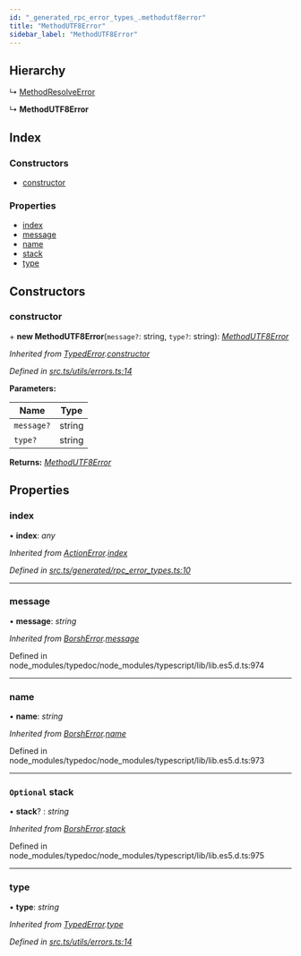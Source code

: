 ```yaml
---
id: "_generated_rpc_error_types_.methodutf8error"
title: "MethodUTF8Error"
sidebar_label: "MethodUTF8Error"
---
```


## Hierarchy

  ↳ [MethodResolveError](_generated_rpc_error_types_.methodresolveerror.md)

  ↳ **MethodUTF8Error**

## Index

### Constructors

* [constructor](_generated_rpc_error_types_.methodutf8error.md#constructor)

### Properties

* [index](_generated_rpc_error_types_.methodutf8error.md#index)
* [message](_generated_rpc_error_types_.methodutf8error.md#message)
* [name](_generated_rpc_error_types_.methodutf8error.md#name)
* [stack](_generated_rpc_error_types_.methodutf8error.md#optional-stack)
* [type](_generated_rpc_error_types_.methodutf8error.md#type)

## Constructors

###  constructor

\+ **new MethodUTF8Error**(`message?`: string, `type?`: string): *[MethodUTF8Error](_generated_rpc_error_types_.methodutf8error.md)*

*Inherited from [TypedError](_utils_errors_.typederror.md).[constructor](_utils_errors_.typederror.md#constructor)*

*Defined in [src.ts/utils/errors.ts:14](https://github.com/nearprotocol/nearlib/blob/de49029/src.ts/utils/errors.ts#L14)*

**Parameters:**

Name | Type |
------ | ------ |
`message?` | string |
`type?` | string |

**Returns:** *[MethodUTF8Error](_generated_rpc_error_types_.methodutf8error.md)*

## Properties

###  index

• **index**: *any*

*Inherited from [ActionError](_generated_rpc_error_types_.actionerror.md).[index](_generated_rpc_error_types_.actionerror.md#index)*

*Defined in [src.ts/generated/rpc_error_types.ts:10](https://github.com/nearprotocol/nearlib/blob/de49029/src.ts/generated/rpc_error_types.ts#L10)*

___

###  message

• **message**: *string*

*Inherited from [BorshError](_utils_serialize_.borsherror.md).[message](_utils_serialize_.borsherror.md#message)*

Defined in node_modules/typedoc/node_modules/typescript/lib/lib.es5.d.ts:974

___

###  name

• **name**: *string*

*Inherited from [BorshError](_utils_serialize_.borsherror.md).[name](_utils_serialize_.borsherror.md#name)*

Defined in node_modules/typedoc/node_modules/typescript/lib/lib.es5.d.ts:973

___

### `Optional` stack

• **stack**? : *string*

*Inherited from [BorshError](_utils_serialize_.borsherror.md).[stack](_utils_serialize_.borsherror.md#optional-stack)*

Defined in node_modules/typedoc/node_modules/typescript/lib/lib.es5.d.ts:975

___

###  type

• **type**: *string*

*Inherited from [TypedError](_utils_errors_.typederror.md).[type](_utils_errors_.typederror.md#type)*

*Defined in [src.ts/utils/errors.ts:14](https://github.com/nearprotocol/nearlib/blob/de49029/src.ts/utils/errors.ts#L14)*
